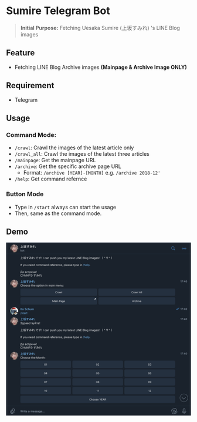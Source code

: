# Sumire Telegram Bot
> **Initial Purpose:** Fetching Uesaka Sumire (上坂すみれ) 's LINE Blog images

## Feature
- Fetching LINE Blog Archive images **(Mainpage & Archive Image ONLY)**

## Requirement
- Telegram

## Usage

### Command Mode:
- `/crawl`: Crawl the images of the latest article only
- `/crawl_all`: Crawl the images of the latest three articles
- `/mainpage`: Get the mainpage URL
- `/archive`: Get the specific archive page URL 
	- Format: `/archive [YEAR]-[MONTH]` e.g. `/archive 2018-12'`
- `/help`: Get command refernce 

### Button Mode
- Type in `/start` always can start the usage<br>
- Then, same as the command mode.

## Demo
![demo.png](media/demo.png)



